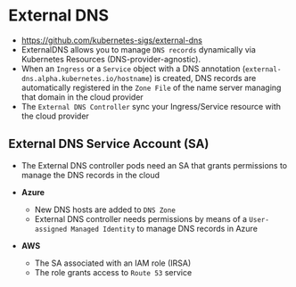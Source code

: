# External DNS

- <https://github.com/kubernetes-sigs/external-dns>
- ExternalDNS allows you to manage `DNS records` dynamically via Kubernetes Resources (DNS-provider-agnostic).
- When an `Ingress` or a `Service` object with a DNS annotation (`external-dns.alpha.kubernetes.io/hostname`) is created, DNS records are automatically registered in the `Zone File` of the name server managing that domain in the cloud provider
- The `External DNS Controller` sync your Ingress/Service resource with the cloud provider

## External DNS Service Account (SA)

- The External DNS controller pods need an SA that grants permissions to manage the DNS records in the cloud

- **Azure**
  - New DNS hosts are added to `DNS Zone`
  - External DNS controller needs permissions by means of a `User-assigned Managed Identity` to manage DNS records in Azure

- **AWS**
  - The SA associated with an IAM role (IRSA)
  - The role grants access to `Route 53` service
